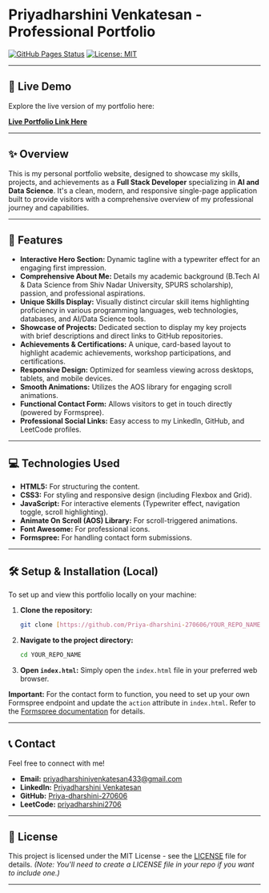 # Priyadharshini Venkatesan - Professional Portfolio

[![GitHub Pages Status](https://github.com/Priya-dharshini-270606/YOUR_REPO_NAME/actions/workflows/pages/pages-build-deployment/badge.svg)](https://github.com/Priya-dharshini-270606/YOUR_REPO_NAME/actions/workflows/pages/pages-build-deployment)
[![License: MIT](https://img.shields.io/badge/License-MIT-yellow.svg)](https://opensource.org/licenses/MIT)

---

## 🚀 Live Demo

Explore the live version of my portfolio here:

[**Live Portfolio Link Here**](YOUR_GITHUB_PAGES_URL_HERE_OR_NETLIFY_VERCEL_URL)

---

## ✨ Overview

This is my personal portfolio website, designed to showcase my skills, projects, and achievements as a **Full Stack Developer** specializing in **AI and Data Science**. It's a clean, modern, and responsive single-page application built to provide visitors with a comprehensive overview of my professional journey and capabilities.

---

## 🌟 Features

* **Interactive Hero Section:** Dynamic tagline with a typewriter effect for an engaging first impression.
* **Comprehensive About Me:** Details my academic background (B.Tech AI & Data Science from Shiv Nadar University, SPURS scholarship), passion, and professional aspirations.
* **Unique Skills Display:** Visually distinct circular skill items highlighting proficiency in various programming languages, web technologies, databases, and AI/Data Science tools.
* **Showcase of Projects:** Dedicated section to display my key projects with brief descriptions and direct links to GitHub repositories.
* **Achievements & Certifications:** A unique, card-based layout to highlight academic achievements, workshop participations, and certifications.
* **Responsive Design:** Optimized for seamless viewing across desktops, tablets, and mobile devices.
* **Smooth Animations:** Utilizes the AOS library for engaging scroll animations.
* **Functional Contact Form:** Allows visitors to get in touch directly (powered by Formspree).
* **Professional Social Links:** Easy access to my LinkedIn, GitHub, and LeetCode profiles.

---

## 💻 Technologies Used

* **HTML5:** For structuring the content.
* **CSS3:** For styling and responsive design (including Flexbox and Grid).
* **JavaScript:** For interactive elements (Typewriter effect, navigation toggle, scroll highlighting).
* **Animate On Scroll (AOS) Library:** For scroll-triggered animations.
* **Font Awesome:** For professional icons.
* **Formspree:** For handling contact form submissions.

---

## 🛠️ Setup & Installation (Local)

To set up and view this portfolio locally on your machine:

1.  **Clone the repository:**
    ```bash
    git clone [https://github.com/Priya-dharshini-270606/YOUR_REPO_NAME.git](https://github.com/Priya-dharshini-270606/YOUR_REPO_NAME.git)
    ```
2.  **Navigate to the project directory:**
    ```bash
    cd YOUR_REPO_NAME
    ```
3.  **Open `index.html`:** Simply open the `index.html` file in your preferred web browser.

**Important:** For the contact form to function, you need to set up your own Formspree endpoint and update the `action` attribute in `index.html`. Refer to the [Formspree documentation](https://formspree.io/docs/getting-started/) for details.

---

## 📞 Contact

Feel free to connect with me!

* **Email:** [priyadharshinivenkatesan433@gmail.com](mailto:priyadharshinivenkatesan433@gmail.com)
* **LinkedIn:** [Priyadharshini Venkatesan](https://www.linkedin.com/in/priyadharshini-venkatesan-b58436316/)
* **GitHub:** [Priya-dharshini-270606](https://github.com/Priya-dharshini-270606)
* **LeetCode:** [priyadharshini2706](https://leetcode.com/u/priyadharshini2706/)

---

## 📜 License

This project is licensed under the MIT License - see the [LICENSE](LICENSE) file for details. *(Note: You'll need to create a LICENSE file in your repo if you want to include one.)*

---
